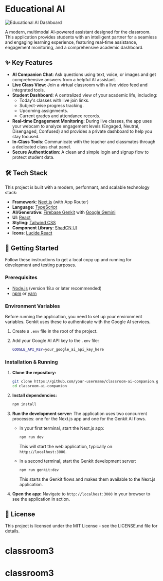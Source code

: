 # Educational AI

![Educational AI Dashboard](https://placehold.co/1200x600.png?text=App+Screenshot)

A modern, multimodal AI-powered assistant designed for the classroom. This application provides students with an intelligent partner for a seamless and engaging learning experience, featuring real-time assistance, engagement monitoring, and a comprehensive academic dashboard.

## ✨ Key Features

-   **AI Companion Chat**: Ask questions using text, voice, or images and get comprehensive answers from a helpful AI assistant.
-   **Live Class View**: Join a virtual classroom with a live video feed and integrated tools.
-   **Student Dashboard**: A centralized view of your academic life, including:
    -   Today's classes with live join links.
    -   Subject-wise progress tracking.
    -   Upcoming assignments.
    -   Current grades and attendance records.
-   **Real-time Engagement Monitoring**: During live classes, the app uses your webcam to analyze engagement levels (Engaged, Neutral, Disengaged, Confused) and provides a private dashboard to help you stay focused.
-   **In-Class Tools**: Communicate with the teacher and classmates through a dedicated class chat panel.
-   **Secure Authentication**: A clean and simple login and signup flow to protect student data.

## 🛠️ Tech Stack

This project is built with a modern, performant, and scalable technology stack:

-   **Framework**: [Next.js](https://nextjs.org/) (with App Router)
-   **Language**: [TypeScript](https://www.typescriptlang.org/)
-   **AI/Generative**: [Firebase Genkit](https://firebase.google.com/docs/genkit) with [Google Gemini](https://ai.google.dev/)
-   **UI**: [React](https://react.dev/)
-   **Styling**: [Tailwind CSS](https://tailwindcss.com/)
-   **Component Library**: [ShadCN UI](https://ui.shadcn.com/)
-   **Icons**: [Lucide React](https://lucide.dev/)

## 🚀 Getting Started

Follow these instructions to get a local copy up and running for development and testing purposes.

### Prerequisites

-   [Node.js](https://nodejs.org/en) (version 18.x or later recommended)
-   [npm](https://www.npmjs.com/get-npm) or [yarn](https://yarnpkg.com/)

### Environment Variables

Before running the application, you need to set up your environment variables. Genkit uses these to authenticate with the Google AI services.

1.  Create a `.env` file in the root of the project.
2.  Add your Google AI API key to the `.env` file:

    ```sh
    GOOGLE_API_KEY=your_google_ai_api_key_here
    ```

### Installation & Running

1.  **Clone the repository:**
    ```sh
    git clone https://github.com/your-username/classroom-ai-companion.git
    cd classroom-ai-companion
    ```

2.  **Install dependencies:**
    ```sh
    npm install
    ```

3.  **Run the development server:**
    The application uses two concurrent processes: one for the Next.js app and one for the Genkit AI flows.

    -   In your first terminal, start the Next.js app:
        ```sh
        npm run dev
        ```
        This will start the web application, typically on `http://localhost:3000`.

    -   In a second terminal, start the Genkit development server:
        ```sh
        npm run genkit:dev
        ```
        This starts the Genkit flows and makes them available to the Next.js application.

4.  **Open the app:**
    Navigate to `http://localhost:3000` in your browser to see the application in action.

## 📝 License

This project is licensed under the MIT License - see the LICENSE.md file for details.
# classroom3
# classroom3
